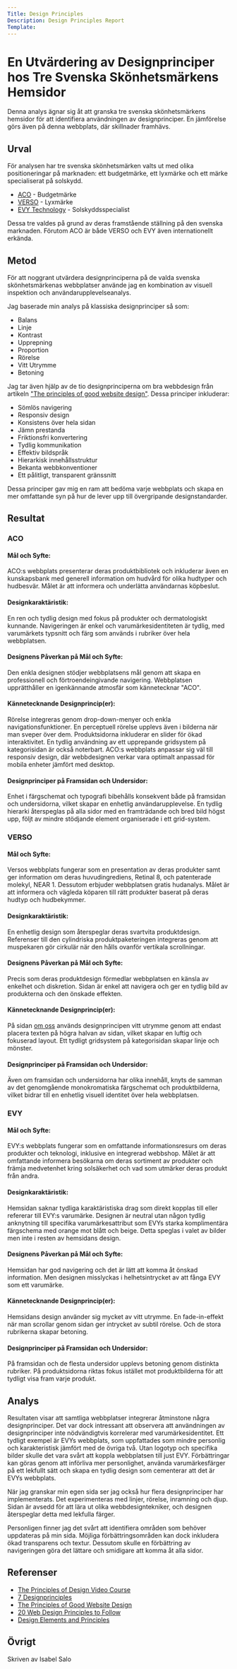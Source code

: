 ```yaml
---
Title: Design Principles
Description: Design Principles Report
Template: 
---
```


En Utvärdering av Designprinciper hos Tre Svenska Skönhetsmärkens Hemsidor
=======================

Denna analys ägnar sig åt att granska tre svenska skönhetsmärkens hemsidor för att identifiera användningen av designprinciper. En jämförelse görs även på denna webbplats, där skillnader framhävs.

Urval
-----------------------

För analysen har tre svenska skönhetsmärken valts ut med olika positioneringar på marknaden: ett budgetmärke, ett lyxmärke och ett märke specialiserat på solskydd.

- [ACO](https://www.aco.se/) - Budgetmärke
- [VERSO](https://www.versoskincare.se/) - Lyxmärke
- [EVY Technology](https://evytechnology.com/) - Solskyddsspecialist

Dessa tre valdes på grund av deras framstående ställning på den svenska marknaden. Förutom ACO är både VERSO och EVY även internationellt erkända.

Metod
-----------------------

För att noggrant utvärdera designprinciperna på de valda svenska skönhetsmärkenas webbplatser använde jag en kombination av visuell inspektion och användarupplevelseanalys. 

Jag baserade min analys på klassiska designprinciper så som: 
- Balans
- Linje
- Kontrast
- Upprepning
- Proportion
- Rörelse
- Vitt Utrymme
- Betoning

Jag tar även hjälp av de tio designprinciperna om bra webbdesign från artikeln ["The principles of good website design"](https://www.wix.com/studio/blog/good-website-design). Dessa principer inkluderar:
- Sömlös navigering
- Responsiv design
- Konsistens över hela sidan
- Jämn prestanda
- Friktionsfri konvertering
- Tydlig kommunikation
- Effektiv bildspråk
- Hierarkisk innehållsstruktur
- Bekanta webbkonventioner
- Ett pålitligt, transparent gränssnitt

Dessa principer gav mig en ram att bedöma varje webbplats och skapa en mer omfattande syn på hur de lever upp till övergripande designstandarder.

Resultat
-----------------------

### ACO

#### Mål och Syfte:
ACO:s webbplats presenterar deras produktbibliotek och inkluderar även en kunskapsbank med generell information om hudvård för olika hudtyper och hudbesvär. Målet är att informera och underlätta användarnas köpbeslut.

#### Designkaraktäristik:
En ren och tydlig design med fokus på produkter och dermatologiskt kunnande. Navigeringen är enkel och varumärkesidentiteten är tydlig, med varumärkets typsnitt och färg som används i rubriker över hela webbplatsen.

#### Designens Påverkan på Mål och Syfte:
Den enkla designen stödjer webbplatsens mål genom att skapa en professionell och förtroendeingivande navigering. Webbplatsen upprätthåller en igenkännande atmosfär som kännetecknar "ACO".

#### Kännetecknande Designprincip(er):
Rörelse integreras genom drop-down-menyer och enkla navigationsfunktioner. En perceptuell rörelse upplevs även i bilderna när man sveper över dem. Produktsidorna inkluderar en slider för ökad interaktivitet. En tydlig användning av ett upprepande gridsystem på kategorisidan är också noterbart. ACO:s webbplats anpassar sig väl till responsiv design, där webbdesignen verkar vara optimalt anpassad för mobila enheter jämfört med desktop.

#### Designprinciper på Framsidan och Undersidor:
Enhet i färgschemat och typografi bibehålls konsekvent både på framsidan och undersidorna, vilket skapar en enhetlig användarupplevelse. En tydlig hierarki återspeglas på alla sidor med en framträdande och bred bild högst upp, följt av mindre stödjande element organiserade i ett grid-system.

### VERSO

#### Mål och Syfte:
Versos webbplats fungerar som en presentation av deras produkter samt ger information om deras huvudingrediens, Retinal 8, och patenterade molekyl, NEAR 1. Dessutom erbjuder webbplatsen gratis hudanalys. Målet är att informera och vägleda köparen till rätt produkter baserat på deras hudtyp och hudbekymmer.

#### Designkaraktäristik:
En enhetlig design som återspeglar deras svartvita produktdesign. Referenser till den cylindriska produktpaketeringen integreras genom att muspekaren gör cirkulär när den hålls ovanför vertikala scrollningar.

#### Designens Påverkan på Mål och Syfte:
Precis som deras produktdesign förmedlar webbplatsen en känsla av enkelhet och diskretion. Sidan är enkel att navigera och ger en tydlig bild av produkterna och den önskade effekten.

#### Kännetecknande Designprincip(er):
På sidan [om oss](https://www.versoskincare.se/om-oss) används designprincipen vitt utrymme genom att endast placera texten på högra halvan av sidan, vilket skapar en luftig och fokuserad layout. Ett tydligt gridsystem på kategorisidan skapar linje och mönster.

#### Designprinciper på Framsidan och Undersidor:
Även om framsidan och undersidorna har olika innehåll, knyts de samman av det genomgående monokromatiska färgschemat och produktbilderna, vilket bidrar till en enhetlig visuell identitet över hela webbplatsen.

### EVY

#### Mål och Syfte:
EVY:s webbplats fungerar som en omfattande informationsresurs om deras produkter och teknologi, inklusive en integrerad webbshop. Målet är att omfattande informera besökarna om deras sortiment av produkter och främja medvetenhet kring solsäkerhet och vad som utmärker deras produkt från andra.

#### Designkaraktäristik:
Hemsidan saknar tydliga karaktäristiska drag som direkt kopplas till eller refererar till EVY:s varumärke. Designen är neutral utan någon tydlig anknytning till specifika varumärkesattribut som EVYs starka komplimentära färgschema med orange mot blått och beige. Detta speglas i valet av bilder men inte i resten av hemsidans design.

#### Designens Påverkan på Mål och Syfte:
Hemsidan har god navigering och det är lätt att komma åt önskad information. Men designen misslyckas i helhetsintrycket av att fånga EVY som ett varumärke.

#### Kännetecknande Designprincip(er):
Hemsidans design använder sig mycket av vitt utrymme. En fade-in-effekt när man scrollar genom sidan ger intrycket av subtil rörelse. Och de stora rubrikerna skapar betoning.

#### Designprinciper på Framsidan och Undersidor:
På framsidan och de flesta undersidor upplevs betoning genom distinkta rubriker. På produktsidorna riktas fokus istället mot produktbilderna för att tydligt visa fram varje produkt.


Analys
-----------------------

Resultaten visar att samtliga webbplatser integrerar åtminstone några designprinciper. Det var dock intressant att observera att användningen av designprinciper inte nödvändigtvis korrelerar med varumärkesidentitet. Ett tydligt exempel är EVYs webbplats, som uppfattades som mindre personlig och karakteristisk jämfört med de övriga två. Utan logotyp och specifika bilder skulle det vara svårt att koppla webbplatsen till just EVY. Förbättringar kan göras genom att införliva mer personlighet, använda varumärkesfärger på ett lekfullt sätt och skapa en tydlig design som cementerar att det är EVYs webbplats.

När jag granskar min egen sida ser jag också hur flera designprinciper har implementerats. Det experimenteras med linjer, rörelse, inramning och djup. Sidan är avsedd för att lära ut olika webbdesigntekniker, och designen återspeglar detta med lekfulla färger.

Personligen finner jag det svårt att identifiera områden som behöver uppdateras på min sida. Möjliga förbättringsområden kan dock inkludera ökad transparens och textur. Dessutom skulle en förbättring av navigeringen göra det lättare och smidigare att komma åt alla sidor.

Referenser
-----------------------

- [The Principles of Design Video Course](https://www.youtube.com/watch?v=9EPTM91TBDU)
- [7 Designprinciples](https://99designs.com/blog/tips/principles-of-design/)
- [The Principles of Good Website Design](https://www.wix.com/studio/blog/good-website-design)
- [20 Web Design Principles to Follow](https://www.canva.com/learn/20-web-design-principles-follow/)
- [Design Elements and Principles](https://www.canva.com/learn/design-elements-principles/)

Övrigt
-----------------------

Skriven av Isabel Salo